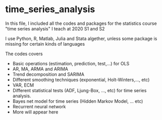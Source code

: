 # time_series_analysis

In this file, I included all the codes and packages for the statistics course "time series analysis" I teach at 2020 S1 and S2

I use Python, R, Matlab, Julia and Stata algether, unless some package is missing for certain kinds of languages

The codes covers
* Basic operations (estimation, prediction, test,...) for OLS
* AR, MA, ARMA and ARIMA
* Trend decomposition and SARIMA
* Different smoothing techniques (exponential, Holt-Winters,..., etc)
* VAR, ECM
* Different statistical tests (ADF, Ljung-Box, ..., etc) for time series analysis.
* Bayes net model for time series (Hidden Markov Model, ... etc)
* Recurrent neural network
* More will appear here
